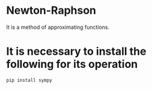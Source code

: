 # Newton-Raphson
It is a method of approximating functions.

# It is necessary to install the following for its operation
```
pip install sympy
```